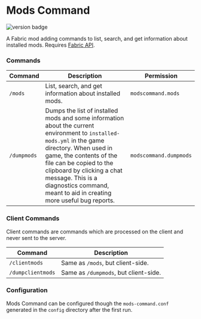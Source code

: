 # Mods Command

![version badge](https://img.shields.io/github/v/release/jpenilla/ModsCommand?label=version)

A Fabric mod adding commands to list, search, and get information about installed mods. Requires [Fabric API](https://www.curseforge.com/minecraft/mc-mods/fabric-api).

### Commands
Command | Description | Permission
--------|-------------|-----------
`/mods` | List, search, and get information about installed mods. | `modscommand.mods`
`/dumpmods` | Dumps the list of installed mods and some information about the current environment to `installed-mods.yml` in the game directory. When used in game, the contents of the file can be copied to the clipboard by clicking a chat message. This is a diagnostics command, meant to aid in creating more useful bug reports. | `modscommand.dumpmods`

### Client Commands
Client commands are commands which are processed on the client and never sent to the server.

Command | Description
--------|------------
`/clientmods` | Same as `/mods`, but client-side.
`/dumpclientmods` | Same as `/dumpmods`, but client-side.

### Configuration
Mods Command can be configured though the `mods-command.conf` generated in the `config` directory after the first run.
